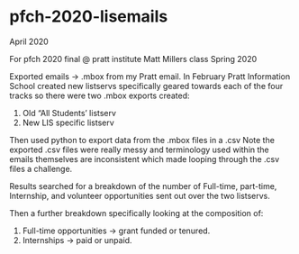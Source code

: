 # pfch-2020-lisemails
April 2020

For pfch 2020 final @ pratt institute
Matt Millers class Spring 2020

Exported emails → .mbox from my Pratt email.
In February Pratt Information School created new listservs specifically geared
towards each of the four tracks so there were two .mbox exports created:
1. Old “All Students’ listserv
2. New LIS specific listserv

Then used python to export data from the .mbox files in a .csv
Note the exported .csv files were really messy and terminology used within the emails themselves are inconsistent which made looping through the .csv files a challenge.

Results searched for a breakdown of the number of Full-time, part-time, Internship, and volunteer opportunities sent out over the two listservs.

Then a further breakdown specifically looking at the composition of:
1. Full-time opportunities → grant funded or tenured.
2. Internships → paid or unpaid.
